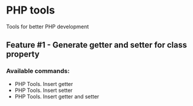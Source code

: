 # PHP tools

Tools for better PHP development

## Feature #1 - Generate getter and setter for class property

### Available commands:
* PHP Tools. Insert getter
* PHP Tools. Insert setter
* PHP Tools. Insert getter and setter

